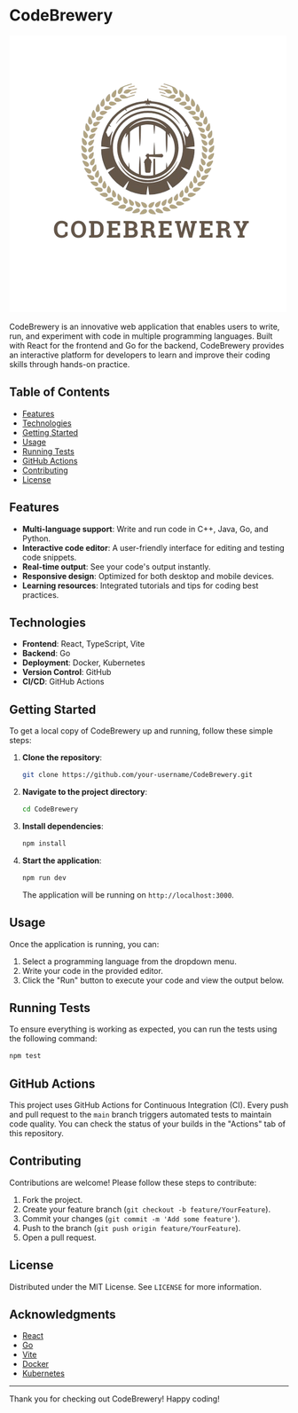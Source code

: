 # CodeBrewery

![Logo](CodeBrewery.png)

CodeBrewery is an innovative web application that enables users to write, run, and experiment with code in multiple programming languages. Built with React for the frontend and Go for the backend, CodeBrewery provides an interactive platform for developers to learn and improve their coding skills through hands-on practice.

## Table of Contents

- [Features](#features)
- [Technologies](#technologies)
- [Getting Started](#getting-started)
- [Usage](#usage)
- [Running Tests](#running-tests)
- [GitHub Actions](#github-actions)
- [Contributing](#contributing)
- [License](#license)

## Features

- **Multi-language support**: Write and run code in C++, Java, Go, and Python.
- **Interactive code editor**: A user-friendly interface for editing and testing code snippets.
- **Real-time output**: See your code's output instantly.
- **Responsive design**: Optimized for both desktop and mobile devices.
- **Learning resources**: Integrated tutorials and tips for coding best practices.

## Technologies

- **Frontend**: React, TypeScript, Vite
- **Backend**: Go
- **Deployment**: Docker, Kubernetes
- **Version Control**: GitHub
- **CI/CD**: GitHub Actions

## Getting Started

To get a local copy of CodeBrewery up and running, follow these simple steps:

1. **Clone the repository**:

   ```bash
   git clone https://github.com/your-username/CodeBrewery.git
   ```

2. **Navigate to the project directory**:

   ```bash
   cd CodeBrewery
   ```

3. **Install dependencies**:

   ```bash
   npm install
   ```

4. **Start the application**:

   ```bash
   npm run dev
   ```

   The application will be running on `http://localhost:3000`.

## Usage

Once the application is running, you can:

1. Select a programming language from the dropdown menu.
2. Write your code in the provided editor.
3. Click the "Run" button to execute your code and view the output below.

## Running Tests

To ensure everything is working as expected, you can run the tests using the following command:

```bash
npm test
```

## GitHub Actions

This project uses GitHub Actions for Continuous Integration (CI). Every push and pull request to the `main` branch triggers automated tests to maintain code quality. You can check the status of your builds in the "Actions" tab of this repository.

## Contributing

Contributions are welcome! Please follow these steps to contribute:

1. Fork the project.
2. Create your feature branch (`git checkout -b feature/YourFeature`).
3. Commit your changes (`git commit -m 'Add some feature'`).
4. Push to the branch (`git push origin feature/YourFeature`).
5. Open a pull request.

## License

Distributed under the MIT License. See `LICENSE` for more information.

## Acknowledgments

- [React](https://reactjs.org/)
- [Go](https://golang.org/)
- [Vite](https://vitejs.dev/)
- [Docker](https://www.docker.com/)
- [Kubernetes](https://kubernetes.io/)

---

Thank you for checking out CodeBrewery! Happy coding!